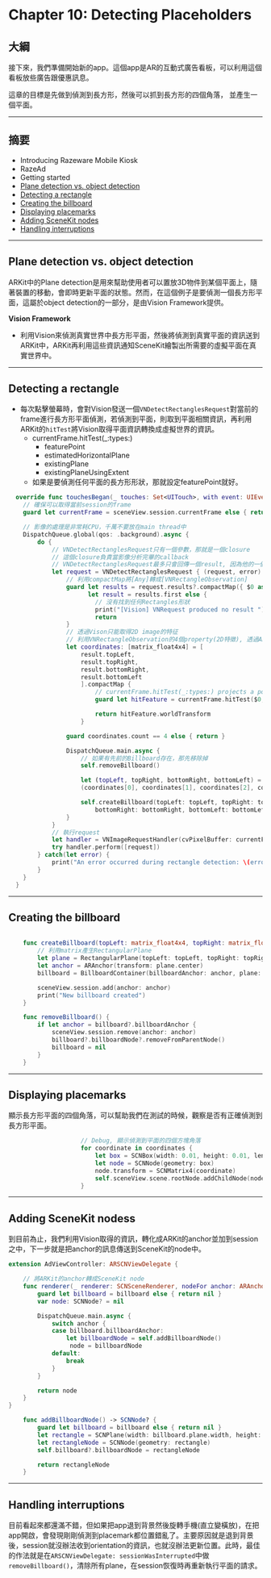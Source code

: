 # Chapter 10: Detecting Placeholders

## 大綱

接下來，我們準備開始新的app。這個app是AR的互動式廣告看板，可以利用這個看板放些廣告跟優惠訊息。

這章的目標是先做到偵測到長方形，然後可以抓到長方形的四個角落， 並產生一個平面。

------

## 摘要

- Introducing Razeware Mobile Kiosk
- RazeAd
- Getting started
- [Plane detection vs. object detection](#1)
- [Detecting a rectangle](#2)
- [Creating the billboard](#3)
- [Displaying placemarks](#4)
- [Adding SceneKit nodes](#5)
- [Handling interruptions](#6)

------

<h2 id="1">Plane detection vs. object detection</h2>

ARKit中的Plane detection是用來幫助使用者可以置放3D物件到某個平面上，隨著裝置的移動，會即時更新平面的狀態。然而，在這個例子是要偵測一個長方形平面，這屬於object detection的一部分，是由Vision Framework提供。

**Vision Framework**

- 利用Vision來偵測真實世界中長方形平面，然後將偵測到真實平面的資訊送到ARKit中，ARKit再利用這些資訊通知SceneKit繪製出所需要的虛擬平面在真實世界中。

------



<h2 id="2">Detecting a rectangle</h2>

- 每次點擊螢幕時，會對Vision發送一個`VNDetectRectanglesRequest`對當前的frame進行長方形平面偵測，若偵測到平面，則取到平面相關資訊，再利用ARKit的`hitTest`將Vision取得平面資訊轉換成虛擬世界的資訊。
  - currentFrame.hitTest(_:types:)
    - featurePoint
    - estimatedHorizontalPlane
    - existingPlane
    - existingPlaneUsingExtent
  - 如果是要偵測任何平面的長方形形狀，那就設定featurePoint就好。

```swift
  override func touchesBegan(_ touches: Set<UITouch>, with event: UIEvent?) {
    // 確保可以取得當前session的frame
    guard let currentFrame = sceneView.session.currentFrame else { return }

    // 影像的處理是非常耗CPU，千萬不要放在main thread中
    DispatchQueue.global(qos: .background).async {
        do {
            // VNDetectRectanglesRequest只有一個參數，那就是一個closure
            // 這個closure負責當影像分析完畢的callback
            // VNDetectRectanglesRequest最多只會回傳一個result, 因為他的一個屬性maximumObservations的預設值是1
            let request = VNDetectRectanglesRequest { (request, error) in
                // 利用compactMap將[Any]轉成[VNRectangleObservation]
                guard let results = request.results?.compactMap({ $0 as? VNRectangleObservation }),
                      let result = results.first else {
                        // 沒有找到任何Rectangles形狀
                        print("[Vision] VNRequest produced no result ")
                        return
                }
                // 透過Vison只能取得2D image的特征
                // 利用VNRectangleObservation的4個property(2D特徵), 透過ARKit中提供的hitTest轉化成3Ｄ空間的座標
                let coordinates: [matrix_float4x4] = [
                    result.topLeft,
                    result.topRight,
                    result.bottomRight,
                    result.bottomLeft
                    ].compactMap {
                        // currentFrame.hitTest(_:types:) projects a point to a 3D object
                        guard let hitFeature = currentFrame.hitTest($0, types: .featurePoint).first else { return nil }

                        return hitFeature.worldTransform
                    }

                guard coordinates.count == 4 else { return }

                DispatchQueue.main.async {
                    // 如果有先前的Billboard存在，那先移除掉
                    self.removeBillboard()

                    let (topLeft, topRight, bottomRight, bottomLeft) =
                    (coordinates[0], coordinates[1], coordinates[2], coordinates[3])

                    self.createBillboard(topLeft: topLeft, topRight: topRight,
                        bottomRight: bottomRight, bottomLeft: bottomLeft)
                }
            }
            // 執行request
            let handler = VNImageRequestHandler(cvPixelBuffer: currentFrame.capturedImage)
            try handler.perform([request])
        } catch(let error) {
            print("An error occurred during rectangle detection: \(error)")
        }
    }
  }
```

------



<h2 id="3">Creating the billboard</h2>

```Swift

    func createBillboard(topLeft: matrix_float4x4, topRight: matrix_float4x4, bottomRight: matrix_float4x4, bottomLeft: matrix_float4x4) {
        // 利用matrix產生RectangularPlane
        let plane = RectangularPlane(topLeft: topLeft, topRight: topRight, bottomLeft: bottomLeft, bottomRight: bottomRight)
        let anchor = ARAnchor(transform: plane.center)
        billboard = BillboardContainer(billboardAnchor: anchor, plane: plane)

        sceneView.session.add(anchor: anchor)
        print("New billboard created")
    }

    func removeBillboard() {
        if let anchor = billboard?.billboardAnchor {
            sceneView.session.remove(anchor: anchor)
            billboard?.billboardNode?.removeFromParentNode()
            billboard = nil
        }
    }
```

------



<h2 id="4">Displaying placemarks</h2>

顯示長方形平面的四個角落，可以幫助我們在測試的時候，觀察是否有正確偵測到長方形平面。

```swift
                    // Debug, 顯示偵測到平面的四個方塊角落
                    for coordinate in coordinates {
                        let box = SCNBox(width: 0.01, height: 0.01, length: 0.01, chamferRadius: 0)
                        let node = SCNNode(geometry: box)
                        node.transform = SCNMatrix4(coordinate)
                        self.sceneView.scene.rootNode.addChildNode(node)
                    }
```

------



<h2 id="5">Adding SceneKit nodess</h2>

到目前為止，我們利用Vision取得的資訊，轉化成ARKit的anchor並加到session之中，下一步就是把anchor的訊息傳送到SceneKit的node中。

```swift
extension AdViewController: ARSCNViewDelegate {

    // 將ARKit的anchor轉成SceneKit node
    func renderer(_ renderer: SCNSceneRenderer, nodeFor anchor: ARAnchor) -> SCNNode? {
        guard let billboard = billboard else { return nil }
        var node: SCNNode? = nil

        DispatchQueue.main.async {
            switch anchor {
            case billboard.billboardAnchor:
                let billboardNode = self.addBillboardNode()
                 node = billboardNode
            default:
                break
            }
        }

        return node
    }
}

    func addBillboardNode() -> SCNNode? {
        guard let billboard = billboard else { return nil }
        let rectangle = SCNPlane(width: billboard.plane.width, height: billboard.plane.height)
        let rectangleNode = SCNNode(geometry: rectangle)
        self.billboard?.billboardNode = rectangleNode

        return rectangleNode
    }
```

------



<h2 id="6">Handling interruptions</h2>

目前看起來都還滿不錯，但如果把app退到背景然後旋轉手機(直立變橫放)，在把app開啟，會發現剛剛偵測到placemark都位置錯亂了。主要原因就是退到背景後，session就沒辦法收到orientation的資訊，也就沒辦法更新位置。此時，最佳的作法就是在`ARSCNViewDelegate: sessionWasInterrupted`中做`removeBillboard()`，清除所有plane，在session恢復時再重新執行平面的請求。


